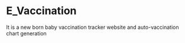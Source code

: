 # E_Vaccination
 It is a new born baby vaccination tracker website and auto-vaccination chart generation

